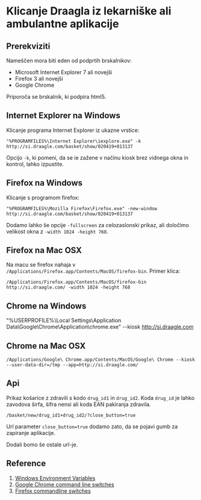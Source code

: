 # Klicanje Draagla iz lekarniške ali ambulantne aplikacije

## Prerekviziti

Nameščen mora biti eden od podprtih brskalnikov:

  * Microsoft Internet Explorer 7 ali novejši
  * Firefox 3 ali novejši
  * Google Chrome 
  
Priporoča se brskalnik, ki podpira html5.

## Internet Explorer na Windows

Klicanje programa Internet Explorer iz ukazne vrstice:

    "%PROGRAMFILES%\Internet Explorer\iexplore.exe" -k http://si.draagle.com/basket/show/020419+013137

Opcijo `-k`, ki pomeni, da se ie zažene v načinu kiosk brez vidnega okna in kontrol, lahko izpustite.

## Firefox na Windows

Klicanje s programom firefox:

    "%PROGRAMFILES%\Mozilla Firefox\Firefox.exe" -new-window http://si.draagle.com/basket/show/020419+013137

Dodamo lahko še opcije `-fullscreen` za celozaslonski prikaz, ali določimo velikost okna z `-width 1024 -height 768`.

## Firefox na Mac OSX

Na macu se firefox nahaja v `/Applications/Firefox.app/Contents/MacOS/firefox-bin`. Primer klica:

    /Applications/Firefox.app/Contents/MacOS/firefox-bin http://si.draagle.com/ -width 1024 -height 768

## Chrome na Windows

"%USERPROFILE%\Local Settings\Application Data\Google\Chrome\Application\chrome.exe" --kiosk http://si.draagle.com

## Chrome na Mac OSX

    /Applications/Google\ Chrome.app/Contents/MacOS/Google\ Chrome --kiosk --user-data-dir=/tmp --app=http://si.draagle.com/

## Api

Prikaz košarice z zdravili s kodo `drug_id1` in `drug_id2`. Koda `drug_id` je lahko zavodova širfa, šifra nensi ali koda EAN pakiranja zdravila.

    /basket/new/drug_id1+drug_id2/?close_button=true

Url parameter `close_button=true` dodamo zato, da se pojavi gumb za zapiranje aplikacije.

Dodali bomo še ostale url-je.

## Reference

  1. [Windows Environment Variables](http://www.wilsonmar.com/1envvars.htm)
  2. [Google Chrome command line switches](http://peter.sh/experiments/chromium-command-line-switches/)
  3. [Firefox commandline switches](http://kb.mozillazine.org/Command_line_arguments)
